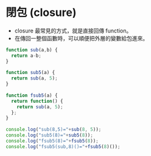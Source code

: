 # 閉包 (closure)

* closure 最常見的方式，就是直接回傳 function。
* 在傳回一整個函數時，可以順便把外層的變數給包進來。

```js
function sub(a,b) {         
  return a-b;
}
 
function sub5(a) {
  return sub(a, 5);
}
 
function fsub5(a) {
  return function() {
    return sub(a, 5);
  };
}
 
console.log("sub(8,5)="+sub(8, 5));
console.log("sub5(8)="+sub5(8));
console.log("fsub5(8)="+fsub5(8));
console.log("fsub5(sub,8)()="+fsub5(8)());
```

<!--Closure 不當的使用時，有可能會造成記憶體洩漏，主要是因為被參考的變數無法被垃圾收集機制處理，造成佔用的資源無法釋放，所以使用上必須考慮清楚-->